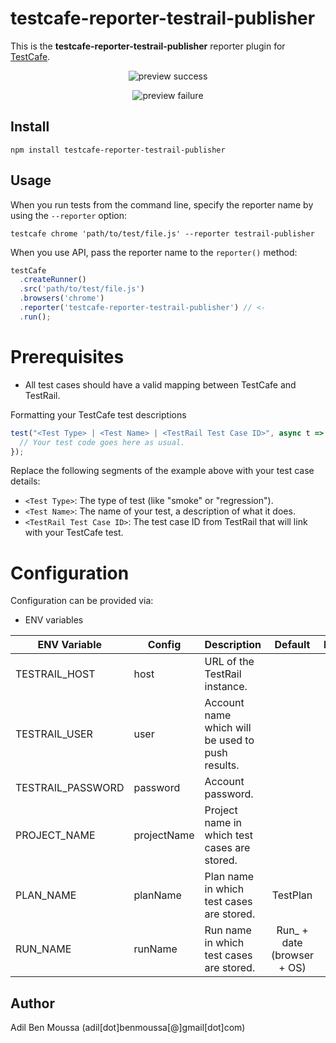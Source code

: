 # testcafe-reporter-testrail-publisher

This is the **testcafe-reporter-testrail-publisher** reporter plugin for [TestCafe](http://devexpress.github.io/testcafe).

<p align="center">
    <img src="https://raw.github.com/adilbenmoussa/testcafe-reporter-testrail-publisher/master/media/preview1.png" alt="preview success" />
</p>
<p align="center">
    <img src="https://raw.github.com/adilbenmoussa/testcafe-reporter-testrail-publisher/master/media/preview2.png" alt="preview failure" />
</p>

## Install

```
npm install testcafe-reporter-testrail-publisher
```

## Usage

When you run tests from the command line, specify the reporter name by using the `--reporter` option:

```
testcafe chrome 'path/to/test/file.js' --reporter testrail-publisher
```

When you use API, pass the reporter name to the `reporter()` method:

```js
testCafe
  .createRunner()
  .src('path/to/test/file.js')
  .browsers('chrome')
  .reporter('testcafe-reporter-testrail-publisher') // <-
  .run();
```

# Prerequisites

- All test cases should have a valid mapping between TestCafe and TestRail. 

Formatting your TestCafe test descriptions

```js 
test("<Test Type> | <Test Name> | <TestRail Test Case ID>", async t => {
  // Your test code goes here as usual.
});
```

Replace the following segments of the example above with your test case details:

- `<Test Type>`: The type of test (like "smoke" or "regression").
- `<Test Name>`: The name of your test, a description of what it does.
- `<TestRail Test Case ID>`: The test case ID from TestRail that will link with your TestCafe test.


# Configuration

Configuration can be provided via:

- ENV variables

| ENV Variable                   | Config             | Description                                                                                                                                                                                                                                                                                                        |           Default           | Required |
| ------------------------------ | ------------------ | ------------------------------------------------------------------------------------------------------------------------------------------------------------------------------------------------------------------------------------------------------------------------------------------------------------------ | :-------------------------: | :------: |
| TESTRAIL_HOST                  | host               | URL of the TestRail instance.                                                                                                                                                                                                                                                                                      |                             |  `true`  |
| TESTRAIL_USER                  | user               | Account name which will be used to push results.                                                                                                                                                                                                                                                                   |                             |  `true`  |
| TESTRAIL_PASSWORD               | password             | Account password.                                                                                                                                                                                                                                                    |                             |  `true`  |
| PROJECT_NAME            | projectName          | Project name in which test cases are stored.                                                                                                                                                                                                                                                            |                             |  `true`  |
| PLAN_NAME              | planName            | Plan name in which test cases are stored.                                                                                                                                                                                                                                                              | TestPlan              |  `false`  |
| RUN_NAME              | runName            | Run name in which test cases are stored.                                                                                                                                                                                                                                                              | Run_ + date (browser + OS)              |  `false`  |


## Author

Adil Ben Moussa (adil[dot]benmoussa[@]gmail[dot]com)
